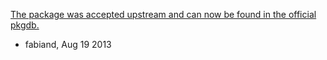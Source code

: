 [The package was accepted upstream and can now be found in the official pkgdb.](http://pkgs.fedoraproject.org/cgit/libclc.git/tree/libclc.spec)

- fabiand, Aug 19 2013
